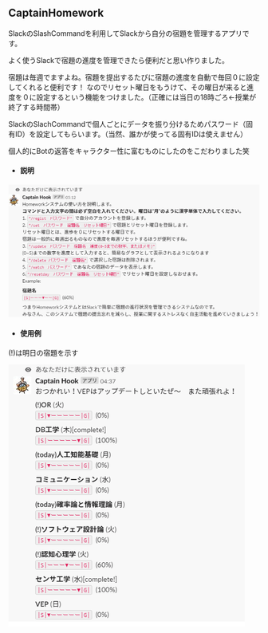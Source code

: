 ## CaptainHomework
SlackのSlashCommandを利用してSlackから自分の宿題を管理するアプリです。

よく使うSlackで宿題の進度を管理できたら便利だと思い作りました。

宿題は毎週でますよね。宿題を提出するたびに宿題の進度を自動で毎回０に設定してくれると便利です！
なのでリセット曜日をもうけて、その曜日が来ると進度を０に設定するという機能をつけました。（正確には当日の18時ごろ←授業が終了する時間帯）

SlackのSlachCommandで個人ごとにデータを振り分けるためパスワード（固有ID）を設定してもらいます。（当然、誰かが使ってる固有IDは使えません）

個人的にBotの返答をキャラクター性に富むものにしたのをこだわりました笑

- #### 説明

![sample](img/1.png "サンプル")

- #### 使用例

(!)は明日の宿題を示す

![sample](img/2.png "サンプル")
